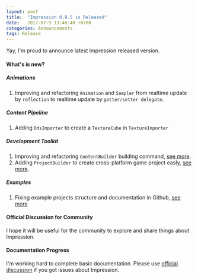 ```yaml
---
layout: post
title:  "Impression 0.9.5 is Released"
date:   2017-07-5 13:46:40 +0700
categories: Announcements
tags: Release
---
```


Yay, I'm proud to announce latest Impression released version.

#### What's is new?
##### Animations
1.  Improving and refactoring <code>Animation</code> and <code>Sampler</code> from realtime update by <code>reflection</code> to realtime update by <code>getter/setter delegate</code>.

##### Content Pipeline
1.  Adding <code>DdsImporter</code> to create a <code>TextureCube</code> in <code>TextureImporter</code>

##### Development Toolkit
1.  Improving and refactoring <code>ContentBuilder</code> building command, [see more](http://impression.id/docs/content-pipeline/building). 
2.  Adding <code>ProjectBuilder</code> to create cross-platform game project easly, [see more](http://impression.id/docs/getting-started/basic-usage).

##### Examples
1.  Fixing example projects structure and documentation in Github, [see more](https://github.com/impression3d)

#### Official Discussion for Community
I hope it will be useful for the community to explore and share things about Impression.

#### Documentation Progress
I'm working hard to complete basic documentation. Please use [official discussion](http://discussion.impression.id) if you got issues about Impression.

